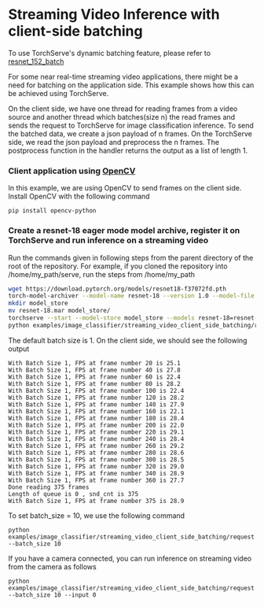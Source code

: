 # Streaming Video Inference with client-side batching

To use TorchServe's dynamic batching feature, please refer to [resnet_152_batch](https://github.com/pytorch/serve/tree/examples/streaming_video/examples/image_classifier/resnet_152_batch)

For some near real-time streaming video applications, there might be a need for batching on the application side.
This example shows how this can be achieved using TorchServe.

On the client side, we have one thread for reading frames from a video source and another thread which batches(size n) the read frames and sends the request to TorchServe for image classification inference.
To send the batched data, we create a json payload of n frames.
On the TorchServe side, we read the json payload and preprocess the n frames. The postprocess function in the handler returns the output as a list of length 1.

### Client application using [OpenCV](https://opencv.org/)

In this example, we are using OpenCV to send frames on the client side.
Install OpenCV with the following command
```
pip install opencv-python
```

### Create a resnet-18 eager mode model archive, register it on TorchServe and run inference on a streaming video

Run the commands given in following steps from the parent directory of the root of the repository. For example, if you cloned the repository into /home/my_path/serve, run the steps from /home/my_path

```bash
wget https://download.pytorch.org/models/resnet18-f37072fd.pth
torch-model-archiver --model-name resnet-18 --version 1.0 --model-file ./examples/image_classifier/streaming_video_client_side_batching/model.py --serialized-file resnet18-f37072fd.pth --handler ./examples/image_classifier/streaming_video_client_side_batching/custom_handler.py --extra-files ./examples/image_classifier/index_to_name.json
mkdir model_store
mv resnet-18.mar model_store/
torchserve --start --model-store model_store --models resnet-18=resnet-18.mar
python examples/image_classifier/streaming_video_client_side_batching/request.py
```
The default batch size is 1.
On the client side, we should see the following output
```
With Batch Size 1, FPS at frame number 20 is 25.1
With Batch Size 1, FPS at frame number 40 is 27.8
With Batch Size 1, FPS at frame number 60 is 22.4
With Batch Size 1, FPS at frame number 80 is 28.2
With Batch Size 1, FPS at frame number 100 is 22.4
With Batch Size 1, FPS at frame number 120 is 28.2
With Batch Size 1, FPS at frame number 140 is 27.9
With Batch Size 1, FPS at frame number 160 is 22.1
With Batch Size 1, FPS at frame number 180 is 28.4
With Batch Size 1, FPS at frame number 200 is 22.0
With Batch Size 1, FPS at frame number 220 is 29.1
With Batch Size 1, FPS at frame number 240 is 28.4
With Batch Size 1, FPS at frame number 260 is 29.2
With Batch Size 1, FPS at frame number 280 is 28.6
With Batch Size 1, FPS at frame number 300 is 28.5
With Batch Size 1, FPS at frame number 320 is 29.0
With Batch Size 1, FPS at frame number 340 is 28.9
With Batch Size 1, FPS at frame number 360 is 27.7
Done reading 375 frames
Length of queue is 0 , snd_cnt is 375
With Batch Size 1, FPS at frame number 375 is 28.9
```

To set batch_size = 10, we use the following command
```
python examples/image_classifier/streaming_video_client_side_batching/request.py --batch_size 10
```

If you have a camera connected, you can run inference on streaming video from the camera as follows

```
python examples/image_classifier/streaming_video_client_side_batching/request.py --batch_size 10 --input 0
```
